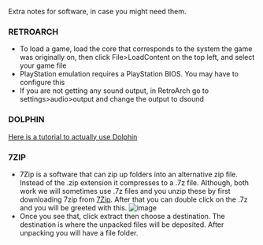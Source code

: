 Extra notes for software, in case you might need them.

### RETROARCH
- To load a game, load the core that corresponds to the system the game was originally on, then click File>LoadContent on the top left, and select your game file
- PlayStation emulation requires a PlayStation BIOS. You may have to configure this
- If you are not getting any sound output, in RetroArch go to settings>audio>output and change the output to dsound

### DOLPHIN
[Here is a tutorial to actually use Dolphin](https://www.youtube.com/watch?v=uj2DyAD8_pg)

### 7ZIP
- 7Zip is a software that can zip up folders into an alternative zip file. Instead of the .zip extension it compresses to a .7z file. Although, both work we will sometimes use .7z files and you unzip these by first downloading 7zip from [7Zip](https://drive.google.com/file/d/1by7I72v0vP8VvdlOQaE5SnwC3zSoam6z/view?usp=sharing). After that you can double click on the .7z and you will be greeted with this. ![image](https://user-images.githubusercontent.com/96384765/146795867-1458bf41-95d1-4338-8c91-3e70ca6b2eb7.png)
- Once you see that, click extract then choose a destination. The destination is where the unpacked files will be deposited. After unpacking you will have a file folder.
